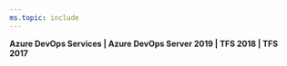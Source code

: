 ```yaml
---
ms.topic: include
---
```


**Azure DevOps Services | Azure DevOps Server 2019 | TFS 2018 | TFS 2017**

<!---
::: moniker range="azure-devops"

<hr/>
**[Dashboards, Charts, Reports, & Widgets](/azure/devops/report/dashboards/index) | [Power BI Integration](/azure/devops/report/powerbi/index) | [Extend Analytics with OData](/azure/devops/report/extend-analytics/index)**
<hr/>

::: moniker-end

::: moniker range="azure-devops-2019"

<hr/>
**[Dashboards, Charts, Reports, & Widgets](/azure/devops/report/dashboards/index) | [Power BI Integration](/azure/devops/report/powerbi/index) | [Extend Analytics with OData](/azure/devops/report/extend-analytics/index) | [SQL Server Reporting](/azure/devops/report/sql-server/index)**
<hr/>

::: moniker-end

::: moniker range=">= tfs-2017 <= tfs-2018"

<hr/>
**[Dashboards, Charts, Reports, & Widgets](/azure/devops/report/dashboards/index) | [SQL Server Reporting](/azure/devops/report/sql-server/index)**
<hr/>

::: moniker-end

-->